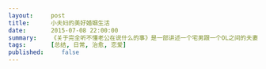 ```yaml
---
layout:     post
title:      小夫妇的美好婚姻生活
date:       2015-07-08 22:00:00
summary:    《关于完全听不懂老公在说什么的事》是一部讲述一个宅男跟一个OL之间的夫妻生活的泡面番。这里面，人们过着平凡的生活，有着朴素的烦恼，每天似乎也不知道对方在说什么，但是日子过得却是那么甜美。这里就是来“看动画片，学谈恋爱”。
tags:		[总结, 日常, 治愈, 恋爱]
published:     false
---
```




